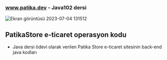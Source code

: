 ### www.patika.dev - Java102 dersi
![Ekran görüntüsü 2023-07-04 131512](https://github.com/emreyilmaz1912/patikaStore/assets/117239489/d3eca453-03bf-4f9b-81d9-01d7cae59aec)

## PatikaStore e-ticaret operasyon kodu

- Java dersi ödevi olarak verilen Patika Store e-ticaret sitesinin back-end java kodları
